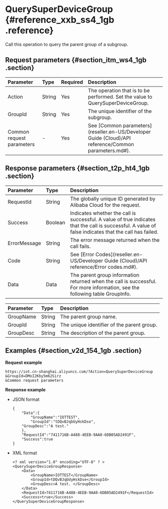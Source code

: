 # QuerySuperDeviceGroup {#reference_xxb_ss4_1gb .reference}

Call this operation to query the parent group of a subgroup.

## Request parameters {#section_itm_ws4_1gb .section}

|Parameter|Type|Required|Description|
|:--------|:---|:-------|:----------|
|Action|String|Yes|The operation that is to be performed. Set the value to QuerySuperDeviceGroup.|
|GroupId|String|Yes|The unique identifier of the subgroup.|
|Common request parameters|-|Yes|See [Common parameters](reseller.en-US/Developer Guide (Cloud)/API reference/Common parameters.md#).|

## Response parameters {#section_t2p_ht4_1gb .section}

|Parameter|Type|Description|
|:--------|:---|:----------|
|RequestId|String|The globally unique ID generated by Alibaba Cloud for the request.|
|Success|Boolean|Indicates whether the call is successful. A value of true indicates that the call is successful. A value of false indicates that the call has failed.|
|ErrorMessage|String|The error message returned when the call fails.|
|Code|String|See [Error Codes](reseller.en-US/Developer Guide (Cloud)/API reference/Error codes.md#).|
|Data|Data|The parent group information returned when the call is successful. For more information, see the following table GroupInfo.|

|Parameter|Type|Description|
|:--------|:---|:----------|
|GroupName|String|The parent group name.|
|GroupId|String|The unique identifier of the parent group.|
|GroupDesc|String|The description of the parent group.|

## Examples {#section_v2d_154_1gb .section}

**Request example**

```
https://iot.cn-shanghai.aliyuncs.com/?Action=QuerySuperDeviceGroup
&GroupId=DMoI2Kby5m62Sirz
&Common request parameters
```

**Response example**

-   JSON format

    ```
    {
        "Data":{
            "GroupName":"IOTTEST",
            "GroupId":"tDQvBJqbUyHskDse",
    	"GroupDesc":"A test."
        },
        "RequestId":"7411716B-A488-4EEB-9AA0-6DB05AD2491F",
        "Success":true
    }
    ```

-   XML format

    ```
    <? xml version="1.0" encoding="UTF-8" ? >
    <QuerySuperDeviceGroupResponse>
    	<Data>
    	    <GroupName>IOTTEST</GroupName>
    	    <GroupId>tDQvBJqbUyHskDse</GroupId>
    	    <GroupDesc>A test. </GroupDesc>
    	</Data>
    	<RequestId>7411716B-A488-4EEB-9AA0-6DB05AD2491F</RequestId>
    	<Success>true</Success>
    </QuerySuperDeviceGroupResponse>
    ```


